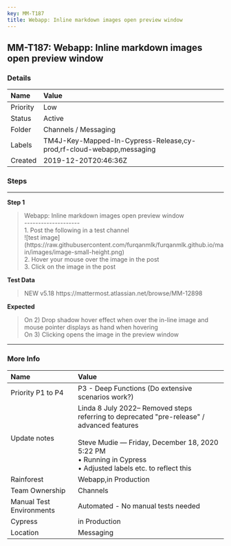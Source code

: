 ```yaml
---
key: MM-T187
title: Webapp: Inline markdown images open preview window
---
```


## MM-T187: Webapp: Inline markdown images open preview window

### Details

| Name     | Value                                                                |
| :------- | :------------------------------------------------------------------- |
| Priority | Low                                                                  |
| Status   | Active                                                               |
| Folder   | Channels / Messaging                                                 |
| Labels   | TM4J-Key-Mapped-In-Cypress-Release,cy-prod,rf-cloud-webapp,messaging |
| Created  | 2019-12-20T20:46:36Z                                                 |

### Steps

<hr/>

**Step 1**

> <article>Webapp: Inline markdown images open preview window<br />--------------------<br />1. Post the following in a test channel<br />![test image](https://raw.githubusercontent.com/furqanmlk/furqanmlk.github.io/main/images/image-small-height.png)<br />2. Hover your mouse over the image in the post<br />3. Click on the image in the post</article>

**Test Data**

> <article>NEW v5.18 https://mattermost.atlassian.net/browse/MM-12898</article>

**Expected**

> <article>On 2) Drop shadow hover effect when over the in-line image and mouse pointer displays as hand when hovering<br />On 3) Clicking opens the image in the preview window</article>

<hr/>

### More Info

| Name                     | Value                                                                                                                                                                                                                       |
| :----------------------- | :-------------------------------------------------------------------------------------------------------------------------------------------------------------------------------------------------------------------------- |
| Priority P1 to P4        | P3 - Deep Functions (Do extensive scenarios work?)                                                                                                                                                                          |
| Update notes             | Linda 8 July 2022– Removed steps referring to deprecated "pre-release" / advanced features<br /><br />Steve Mudie — Friday, December 18, 2020 5:22 PM<br />• Running in Cypress<br />• Adjusted labels etc. to reflect this |
| Rainforest               | Webapp,in Production                                                                                                                                                                                                        |
| Team Ownership           | Channels                                                                                                                                                                                                                    |
| Manual Test Environments | Automated - No manual tests needed                                                                                                                                                                                          |
| Cypress                  | in Production                                                                                                                                                                                                               |
| Location                 | Messaging                                                                                                                                                                                                                   |
